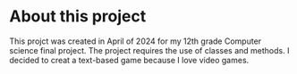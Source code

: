 # About this project
This projct was created in April of 2024 for my 12th grade Computer science final project. The project requires the use of classes and methods. I decided to creat a text-based game because I love video games.

